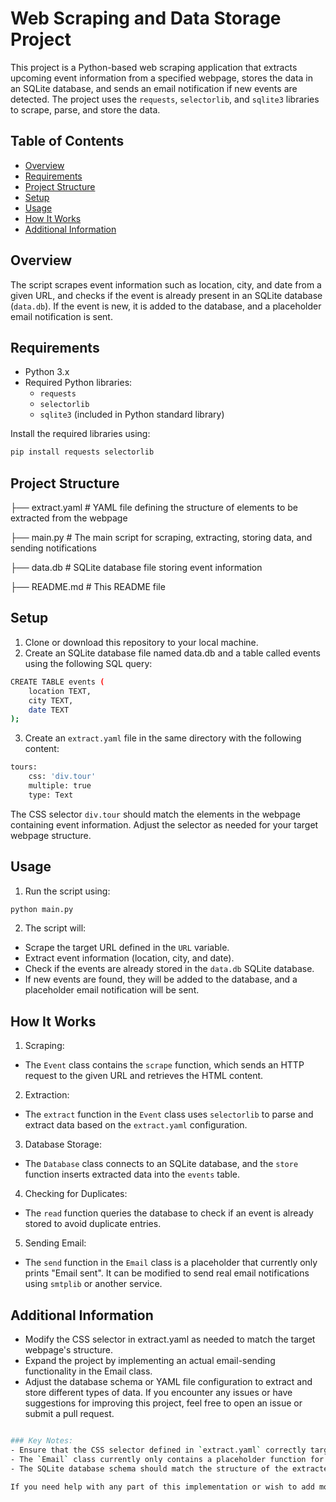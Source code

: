 # Web Scraping and Data Storage Project

This project is a Python-based web scraping application that extracts upcoming event information from a specified webpage, stores the data in an SQLite database, and sends an email notification if new events are detected. The project uses the `requests`, `selectorlib`, and `sqlite3` libraries to scrape, parse, and store the data.

## Table of Contents
- [Overview](#overview)
- [Requirements](#requirements)
- [Project Structure](#project-structure)
- [Setup](#setup)
- [Usage](#usage)
- [How It Works](#how-it-works)
- [Additional Information](#additional-information)

## Overview
The script scrapes event information such as location, city, and date from a given URL, and checks if the event is already present in an SQLite database (`data.db`). If the event is new, it is added to the database, and a placeholder email notification is sent.

## Requirements
- Python 3.x
- Required Python libraries:
  - `requests`
  - `selectorlib`
  - `sqlite3` (included in Python standard library)

Install the required libraries using:
```bash
pip install requests selectorlib
```

## Project Structure

├── extract.yaml     # YAML file defining the structure of elements to be extracted from the webpage

├── main.py          # The main script for scraping, extracting, storing data, and sending notifications

├── data.db          # SQLite database file storing event information

├── README.md        # This README file

## Setup
1. Clone or download this repository to your local machine.
2. Create an SQLite database file named data.db and a table called events using the following SQL query:
```bash
CREATE TABLE events (
    location TEXT,
    city TEXT,
    date TEXT
);
```
3. Create an `extract.yaml` file in the same directory with the following content:
```bash
tours:
    css: 'div.tour'
    multiple: true
    type: Text
```
The CSS selector `div.tour` should match the elements in the webpage containing event information. Adjust the selector as needed for your target webpage structure.

## Usage
1. Run the script using:
```bash
python main.py
```
2. The script will:
- Scrape the target URL defined in the `URL` variable.
- Extract event information (location, city, and date).
- Check if the events are already stored in the `data.db` SQLite database.
- If new events are found, they will be added to the database, and a placeholder email notification will be sent.

## How It Works
1. Scraping:
- The `Event` class contains the `scrape` function, which sends an HTTP request to the given URL and retrieves the HTML content.
2. Extraction:
- The `extract` function in the `Event` class uses `selectorlib` to parse and extract data based on the `extract.yaml` configuration.
3. Database Storage:
- The `Database` class connects to an SQLite database, and the `store` function inserts extracted data into the `events` table.
4. Checking for Duplicates:
- The `read` function queries the database to check if an event is already stored to avoid duplicate entries.
5. Sending Email:
- The `send` function in the `Email` class is a placeholder that currently only prints "Email sent". It can be modified to send real email notifications using `smtplib` or another service.

## Additional Information
- Modify the CSS selector in extract.yaml as needed to match the target webpage's structure.
- Expand the project by implementing an actual email-sending functionality in the Email class.
- Adjust the database schema or YAML file configuration to extract and store different types of data.
If you encounter any issues or have suggestions for improving this project, feel free to open an issue or submit a pull request.
```bash

### Key Notes:
- Ensure that the CSS selector defined in `extract.yaml` correctly targets the elements you want to extract from the webpage.
- The `Email` class currently only contains a placeholder function for sending an email. You can implement this functionality using libraries like `smtplib` or third-party services like SendGrid or Mailgun.
- The SQLite database schema should match the structure of the extracted data to ensure correct data storage.

If you need help with any part of this implementation or wish to add more features, let me know!
```
